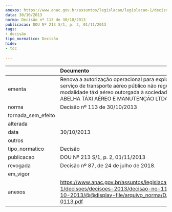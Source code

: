 ```yaml
---
anexos: https://www.anac.gov.br/assuntos/legislacao/legislacao-1/decisoes/decisoes-2013/decisao-no-113-de-30-10-2013/@@display-file/arquivo_norma/DA2013-0113.pdf
data: 30/10/2013
norma: Decisão nº 113 de 30/10/2013
publicacao: DOU Nº 213 S/1, p. 2, 01/11/2013
tags:
- decisão
tipo_normatico: Decisão
hide: 
- toc 
 
---
```


|                    | Documento                                                                                                                                                                                          |
|:-------------------|:---------------------------------------------------------------------------------------------------------------------------------------------------------------------------------------------------|
| ementa             | Renova a autorização operacional para exploração de serviço de transporte aéreo público não regular na modalidade táxi aéreo outorgada à sociedade empresária ABELHA TÁXI AÉREO E MANUTENÇÃO LTDA. |
| norma              | Decisão nº 113 de 30/10/2013                                                                                                                                                                       |
| tornada_sem_efeito |                                                                                                                                                                                                    |
| alterada           |                                                                                                                                                                                                    |
| data               | 30/10/2013                                                                                                                                                                                         |
| outros             |                                                                                                                                                                                                    |
| tipo_normatico     | Decisão                                                                                                                                                                                            |
| publicacao         | DOU Nº 213 S/1, p. 2, 01/11/2013                                                                                                                                                                   |
| revogada           | Decisão nº 87, de 24 de julho de 2018.                                                                                                                                                             |
| em_vigor           |                                                                                                                                                                                                    |
| anexos             | https://www.anac.gov.br/assuntos/legislacao/legislacao-1/decisoes/decisoes-2013/decisao-no-113-de-30-10-2013/@@display-file/arquivo_norma/DA2013-0113.pdf                                          |
